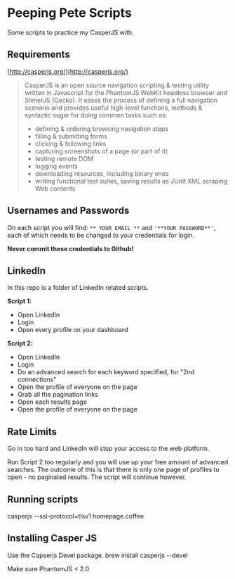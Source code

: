# Peeping Pete Scripts
Some scripts to practice my CasperJS with.

## Requirements
[http://casperjs.org/](http://casperjs.org/)

> CasperJS is an open source navigation scripting & testing utility written in Javascript for the PhantomJS WebKit headless browser and SlimerJS (Gecko). It eases the process of defining a full navigation scenario and provides useful high-level functions, methods & syntactic sugar for doing common tasks such as:
> 
> - defining & ordering browsing navigation steps  
> - filling & submitting forms  
> - clicking & following links  
> - capturing screenshots of a page (or part of it)  
> - testing remote DOM  
> - logging events  
> - downloading resources, including binary ones  
> - writing functional test suites, saving results as JUnit XML
scraping Web contents  

## Usernames and Passwords
On each script you will find: `** YOUR EMAIL **` and `'**YOUR PASSWORD**'`, each of which needs to be changed to your credentials for login.

**Never commit these credentials to Github!**

## LinkedIn
In this repo is a folder of LinkedIn related scripts.

**Script 1:**  
- Open LinkedIn  
- Login  
- Open every profile on your dashboard  

**Script 2:**  
- Open LinkedIn  
- Login  
- Do an advanced search for each keyword specified, for "2nd connections"  
- Open the profile of everyone on the page  
- Grab all the pagination links  
- Open each results page  
- Open the profile of everyone on the page  

## Rate Limits
Go in too hard and LinkedIn will stop your access to the web platform.

Run Script 2 too regularly and you will use up your free amount of advanced searches. The outcome of this is that there is only one page of profiles to open - no paginated results. The script will continue however.



## Running scripts
casperjs --ssl-protocol=tlsv1 homepage.coffee

## Installing Casper JS
Use the Capserjs Devel package.
brew install casperjs --devel

Make sure PhantomJS < 2.0